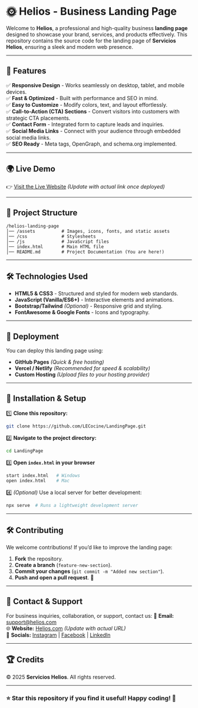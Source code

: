 # 🌞 Helios - Business Landing Page

Welcome to **Helios**, a professional and high-quality business **landing page** designed to showcase your brand, services, and products effectively. This repository contains the source code for the landing page of **Servicios Helios**, ensuring a sleek and modern web presence.

---

## 🚀 Features
✅ **Responsive Design** - Works seamlessly on desktop, tablet, and mobile devices.  
✅ **Fast & Optimized** - Built with performance and SEO in mind.  
✅ **Easy to Customize** - Modify colors, text, and layout effortlessly.  
✅ **Call-to-Action (CTA) Sections** - Convert visitors into customers with strategic CTA placements.  
✅ **Contact Form** - Integrated form to capture leads and inquiries.  
✅ **Social Media Links** - Connect with your audience through embedded social media links.  
✅ **SEO Ready** - Meta tags, OpenGraph, and schema.org implemented.  

---

## 🌍 Live Demo
👉 [Visit the Live Website](#) *(Update with actual link once deployed)*

---

## 📂 Project Structure
```plaintext
/helios-landing-page
│── /assets          # Images, icons, fonts, and static assets
│── /css             # Stylesheets
│── /js              # JavaScript files
│── index.html       # Main HTML file
│── README.md        # Project Documentation (You are here!)
```

---

## 🛠️ Technologies Used
- **HTML5 & CSS3** - Structured and styled for modern web standards.
- **JavaScript (Vanilla/ES6+)** - Interactive elements and animations.
- **Bootstrap/Tailwind** *(Optional)* - Responsive grid and styling.
- **FontAwesome & Google Fonts** - Icons and typography.

---

## 🚀 Deployment
You can deploy this landing page using:
- **GitHub Pages** *(Quick & free hosting)*
- **Vercel / Netlify** *(Recommended for speed & scalability)*
- **Custom Hosting** *(Upload files to your hosting provider)*

---

## 📜 Installation & Setup
1️⃣ **Clone this repository:**
```bash
git clone https://github.com/LECocine/LandingPage.git
```
2️⃣ **Navigate to the project directory:**
```bash
cd LandingPage
```
3️⃣ **Open `index.html` in your browser**
```bash
start index.html   # Windows
open index.html    # Mac
```
4️⃣ *(Optional)* Use a local server for better development:
```bash
npx serve  # Runs a lightweight development server
```

---

## 🛠️ Contributing
We welcome contributions! If you’d like to improve the landing page:
1. **Fork** the repository.
2. **Create a branch** (`feature-new-section`).
3. **Commit your changes** (`git commit -m "Added new section"`).
4. **Push and open a pull request**. 🚀

---

## 📩 Contact & Support
For business inquiries, collaboration, or support, contact us:
📧 **Email:** support@helios.com  
🌐 **Website:** [Helios.com](#) *(Update with actual URL)*  
📱 **Socials:** [Instagram](#) | [Facebook](#) | [LinkedIn](#)  

---

## 🏆 Credits
© 2025 **Servicios Helios**. All rights reserved.

---

### ⭐ Star this repository if you find it useful! Happy coding! 🚀
